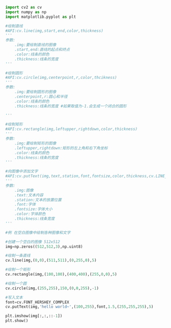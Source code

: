 
<BlogInfo id="617" title="4.绘制图形" author="白日梦想猿" pv=0 read_times=0 pre_cost_time=0分57秒 category="图像处理" tag_list="['图像处理']" create_time="2021.08.09 10:00:42" update_time="2021.08.09 10:26:24" />

```python
import cv2 as cv
import numpy as np
import matplotlib.pyplot as plt

#绘制直线
#API:cv.line(img,start,end,color,thickness)
'''
参数:
    .img:要绘制直线的图像
    .start,end:直线的起点和终点
    .color:线条的颜色
    .thickness:线条的宽度
'''

#绘制圆形
#API:cv.circle(img,centerpoint,r,color,thcikness)
'''
参数:
    .img:要绘制圆形的图像
    .centerpoint,r:圆心和半径
    .color:线条的颜色
    .thickness:线条的宽度 #如果取值为-1.会生成一个闭合的圆形

'''

#绘制矩形
#API:cv.rectangle(img,leftupper,rightdown,color,thickness)
'''
参数:
    .img:要绘制矩形的图像
    .leftupper,rightdown:矩形的左上角和右下角坐标
    .color:线条的颜色
    .thickness:线条的宽度
'''

#向图像中添加文字
#API:cv.putText(img,text,station,font,fontsize,color,thickness,cv.LINE_AA)
'''
参数:
    .img:图像
    .text:文本内容
    .station:文本的放置位置
    .font:字体
    .fontsize:字体大小
    .color:字体颜色
    .thickness:线条宽度
'''

#例 在空白图像中绘制各种图像和文字

#创建一个空白的图像 512x512
img=np.zeros((512,512,3),np.uint8)

#绘制一条直线
cv.line(img,(0,0),(511,511),(0,255,0),5)

#绘制一个矩形
cv.rectangle(img,(100,100),(400,400),(255,0,0),5)

#绘制一个圆
cv.circle(img,(255,255),150,(0,0,255),-1)

#写入文本
font=cv.FONT_HERSHEY_COMPLEX
cv.putText(img,'hello world~',(100,255),font,1.5,(255,255,255),5)

plt.imshow(img[:,:,::-1])
plt.show()




```
